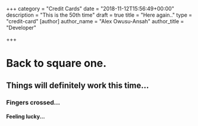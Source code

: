 +++
category = "Credit Cards"
date = "2018-11-12T15:56:49+00:00"
description = "This is the 50th time"
draft = true
title = "Here again.."
type = "credit-card"
[author]
author_name = "Alex Owusu-Ansah"
author_title = "Developer"

+++
# Back to square one.

## Things will definitely work this time...

### Fingers crossed...

#### Feeling lucky...